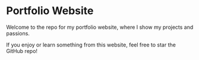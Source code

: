 # Portfolio Website

Welcome to the repo for my portfolio website, where I show my projects and passions.

If you enjoy or learn something from this website, feel free to star the GitHub repo!

